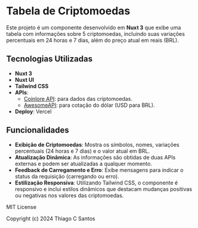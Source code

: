 # Tabela de Criptomoedas

Este projeto é um componente desenvolvido em **Nuxt 3** que exibe uma tabela com informações sobre 5 criptomoedas, incluindo suas variações percentuais em 24 horas e 7 dias, além do preço atual em reais (BRL).

## Tecnologias Utilizadas

- **Nuxt 3**
- **Nuxt UI**
- **Tailwind CSS**
- **APIs**:
  - [Coinlore API](https://www.coinlore.com/): para dados das criptomoedas.
  - [AwesomeAPI](https://docs.awesomeapi.com.br/): para cotação do dólar (USD para BRL).
- **Deploy**: Vercel

## Funcionalidades

- **Exibição de Criptomoedas**: Mostra os símbolos, nomes, variações percentuais (24 horas e 7 dias) e o valor atual em BRL.
- **Atualização Dinâmica**: As informações são obtidas de duas APIs externas e podem ser atualizadas a qualquer momento.
- **Feedback de Carregamento e Erro**: Exibe mensagens para indicar o status da requisição (carregando ou erro).
- **Estilização Responsiva**: Utilizando Tailwind CSS, o componente é responsivo e inclui estilos dinâmicos que destacam mudanças positivas ou negativas nos valores das criptomoedas.

MIT License

Copyright (c) 2024 Thiago C Santos





